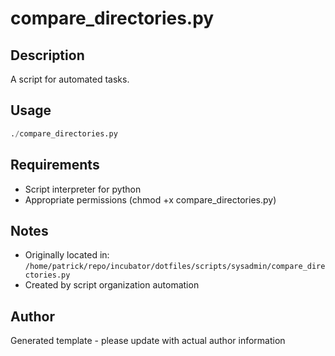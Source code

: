 # compare_directories.py

## Description
A script for automated tasks.

## Usage
```python
./compare_directories.py
```

## Requirements
- Script interpreter for python
- Appropriate permissions (chmod +x compare_directories.py)

## Notes
- Originally located in: `/home/patrick/repo/incubator/dotfiles/scripts/sysadmin/compare_directories.py`
- Created by script organization automation

## Author
Generated template - please update with actual author information
